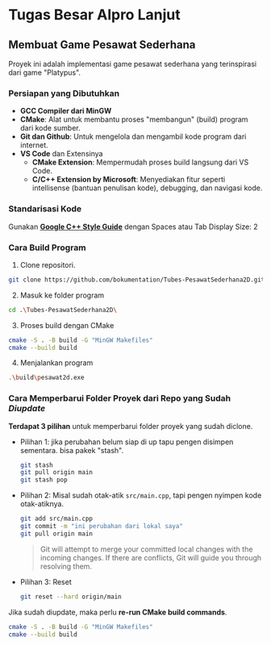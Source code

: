# Tugas Besar Alpro Lanjut

## Membuat Game Pesawat Sederhana
Proyek ini adalah implementasi game pesawat sederhana yang terinspirasi dari game "Platypus".

### Persiapan yang Dibutuhkan
- **GCC Compiler dari MinGW**
- **CMake**:  Alat untuk membantu proses "membangun" (build) program dari kode sumber.
- **Git dan Github**: Untuk mengelola dan mengambil kode program dari internet.
- **VS Code** dan Extensinya
  - **CMake Extension**: Mempermudah proses build langsung dari VS Code.
  - **C/C++ Extension by Microsoft**: Menyediakan fitur seperti intellisense (bantuan penulisan kode), debugging, dan navigasi kode.

### Standarisasi Kode
Gunakan **[Google C++ Style Guide](https://google.github.io/styleguide/cppguide.html)**
dengan Spaces atau Tab Display Size: 2

### Cara Build Program

1. Clone repositori.
```bash
git clone https://github.com/bokumentation/Tubes-PesawatSederhana2D.git
```
2. Masuk ke folder program
```bash
cd .\Tubes-PesawatSederhana2D\ 
```
3. Proses build dengan CMake
```bash
cmake -S . -B build -G "MinGW Makefiles"
cmake --build build
```
4. Menjalankan program
```bash
.\build\pesawat2d.exe
```


### Cara Memperbarui Folder Proyek dari Repo yang Sudah *Diupdate*
**Terdapat 3 pilihan** untuk memperbarui folder proyek yang sudah diclone.
- Pilihan 1: jika perubahan belum siap di up tapu pengen disimpen sementara. bisa pakek "stash".
  ```bash
  git stash
  git pull origin main
  git stash pop
  ```
- Pilihan 2: Misal sudah otak-atik `src/main.cpp`, tapi pengen nyimpen kode otak-atiknya.
  ```bash
  git add src/main.cpp
  git commit -m "ini perubahan dari lokal saya"
  git pull origin main
  ```
  > Git will attempt to merge your committed local changes with the incoming changes. If there are conflicts, Git will guide you through resolving them.
- Pilihan 3: Reset
  ```bash
  git reset --hard origin/main
  ```

Jika sudah diupdate, maka perlu **re-run CMake build commands**.
```bash
cmake -S . -B build -G "MinGW Makefiles"
cmake --build build
```